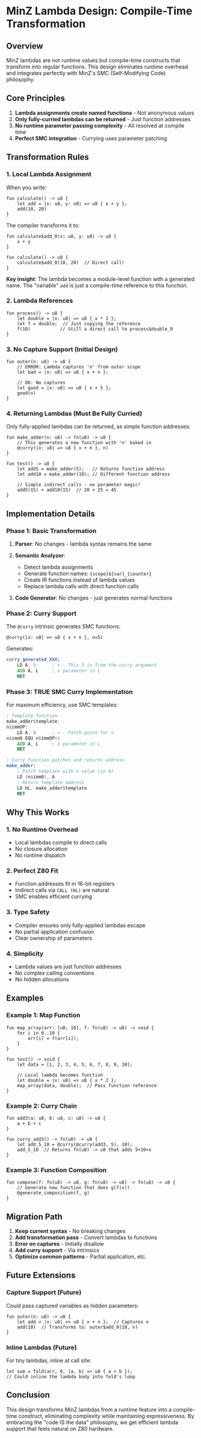 # MinZ Lambda Design: Compile-Time Transformation

## Overview

MinZ lambdas are not runtime values but compile-time constructs that transform into regular functions. This design eliminates runtime overhead and integrates perfectly with MinZ's SMC (Self-Modifying Code) philosophy.

## Core Principles

1. **Lambda assignments create named functions** - Not anonymous values
2. **Only fully-curried lambdas can be returned** - Just function addresses
3. **No runtime parameter passing complexity** - All resolved at compile time
4. **Perfect SMC integration** - Currying uses parameter patching

## Transformation Rules

### 1. Local Lambda Assignment

When you write:
```minz
fun calculate() -> u8 {
    let add = |x: u8, y: u8| => u8 { x + y };
    add(10, 20)
}
```

The compiler transforms it to:
```minz
fun calculate$add_0(x: u8, y: u8) -> u8 {
    x + y
}

fun calculate() -> u8 {
    calculate$add_0(10, 20)  // Direct call!
}
```

**Key insight**: The lambda becomes a module-level function with a generated name. The "variable" `add` is just a compile-time reference to this function.

### 2. Lambda References

```minz
fun process() -> u8 {
    let double = |x: u8| => u8 { x * 2 };
    let f = double;  // Just copying the reference
    f(10)           // Still a direct call to process$double_0
}
```

### 3. No Capture Support (Initial Design)

```minz
fun outer(n: u8) -> u8 {
    // ERROR: Lambda captures 'n' from outer scope
    let bad = |x: u8| => u8 { x + n };
    
    // OK: No captures
    let good = |x: u8| => u8 { x + 5 };
    good(n)
}
```

### 4. Returning Lambdas (Must Be Fully Curried)

Only fully-applied lambdas can be returned, as simple function addresses:

```minz
fun make_adder(n: u8) -> fn(u8) -> u8 {
    // This generates a new function with 'n' baked in
    @curry(|x: u8| => u8 { x + n }, n)
}

fun test() -> u8 {
    let add5 = make_adder(5);   // Returns function address
    let add10 = make_adder(10); // Different function address
    
    // Simple indirect calls - no parameter magic!
    add5(15) + add10(15)  // 20 + 25 = 45
}
```

## Implementation Details

### Phase 1: Basic Transformation

1. **Parser**: No changes - lambda syntax remains the same
2. **Semantic Analyzer**: 
   - Detect lambda assignments
   - Generate function names: `{scope}${var}_{counter}`
   - Create IR functions instead of lambda values
   - Replace lambda calls with direct function calls

3. **Code Generator**: No changes - just generates normal functions

### Phase 2: Curry Support

The `@curry` intrinsic generates SMC functions:

```minz
@curry(|x: u8| => u8 { x + n }, n=5)
```

Generates:
```asm
curry_generated_XXX:
    LD A, 5      ; <-- This 5 is from the curry argument
    ADD A, L     ; x parameter in L
    RET
```

### Phase 3: TRUE SMC Curry Implementation

For maximum efficiency, use SMC templates:

```asm
; Template function
make_adder$template:
n$immOP:
    LD A, 0      ; <-- Patch point for n
n$imm0 EQU n$immOP+1
    ADD A, L     ; x parameter in L
    RET

; Curry function patches and returns address
make_adder:
    ; Patch template with n value (in A)
    LD (n$imm0), A
    ; Return template address
    LD HL, make_adder$template
    RET
```

## Why This Works

### 1. No Runtime Overhead
- Local lambdas compile to direct calls
- No closure allocation
- No runtime dispatch

### 2. Perfect Z80 Fit
- Function addresses fit in 16-bit registers
- Indirect calls via `CALL (HL)` are natural
- SMC enables efficient currying

### 3. Type Safety
- Compiler ensures only fully-applied lambdas escape
- No partial application confusion
- Clear ownership of parameters

### 4. Simplicity
- Lambda values are just function addresses
- No complex calling conventions
- No hidden allocations

## Examples

### Example 1: Map Function
```minz
fun map_array(arr: [u8; 10], f: fn(u8) -> u8) -> void {
    for i in 0..10 {
        arr[i] = f(arr[i]);
    }
}

fun test() -> void {
    let data = [1, 2, 3, 4, 5, 6, 7, 8, 9, 10];
    
    // Local lambda becomes function
    let double = |x: u8| => u8 { x * 2 };
    map_array(data, double);  // Pass function reference
}
```

### Example 2: Curry Chain
```minz
fun add3(a: u8, b: u8, c: u8) -> u8 {
    a + b + c
}

fun curry_add3() -> fn(u8) -> u8 {
    let add_5_10 = @curry(@curry(add3, 5), 10);
    add_5_10  // Returns fn(u8) -> u8 that adds 5+10+x
}
```

### Example 3: Function Composition
```minz
fun compose(f: fn(u8) -> u8, g: fn(u8) -> u8) -> fn(u8) -> u8 {
    // Generate new function that does g(f(x))
    @generate_composition(f, g)
}
```

## Migration Path

1. **Keep current syntax** - No breaking changes
2. **Add transformation pass** - Convert lambdas to functions
3. **Error on captures** - Initially disallow
4. **Add curry support** - Via intrinsics
5. **Optimize common patterns** - Partial application, etc.

## Future Extensions

### Capture Support (Future)
Could pass captured variables as hidden parameters:
```minz
fun outer(n: u8) -> u8 {
    let add = |x: u8| => u8 { x + n };  // Captures n
    add(10)  // Transforms to: outer$add_0(10, n)
}
```

### Inline Lambdas (Future)
For tiny lambdas, inline at call site:
```minz
let sum = fold(arr, 0, |a, b| => u8 { a + b });
// Could inline the lambda body into fold's loop
```

## Conclusion

This design transforms MinZ lambdas from a runtime feature into a compile-time construct, eliminating complexity while maintaining expressiveness. By embracing the "code IS the data" philosophy, we get efficient lambda support that feels natural on Z80 hardware.